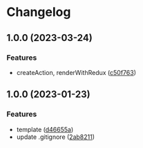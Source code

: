 # Changelog

## 1.0.0 (2023-03-24)


### Features

* createAction, renderWithRedux ([c50f763](https://github.com/Ruimve/light-redux/commit/c50f763f0cd69f913a9faf1377c28a26463b297d))

## 1.0.0 (2023-01-23)


### Features

* template ([d46655a](https://github.com/Ruimve/light-redux/commit/d46655aecdb39f5f677c839386202ecbe40dceae))
* update .gitignore ([2ab8211](https://github.com/Ruimve/light-redux/commit/2ab82112d649dbb57be41ce866a907cedee9b614))

